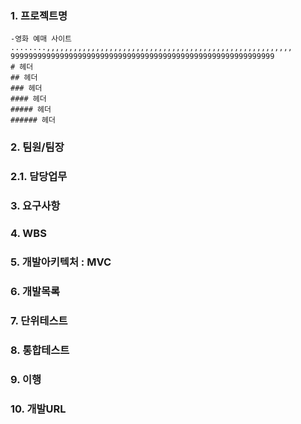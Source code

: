 ### 1. 프로젝트명
    -영화 예매 사이트 ........,,,,,,,,,,,,,,,,,,,,,,,,,,,,,,,,,,,,,,,,,,,,,,,,,,,,,,,  
    99999999999999999999999999999999999999999999999999999999999
    # 헤더
    ## 헤더
    ### 헤더
    #### 헤더
    ##### 헤더
    ###### 헤더
### 2. 팀원/팀장

### 2.1. 담당업무

### 3. 요구사항

### 4. WBS

### 5. 개발아키텍처 : MVC

### 6. 개발목록

### 7. 단위테스트

### 8. 통합테스트

### 9. 이행

### 10. 개발URL


